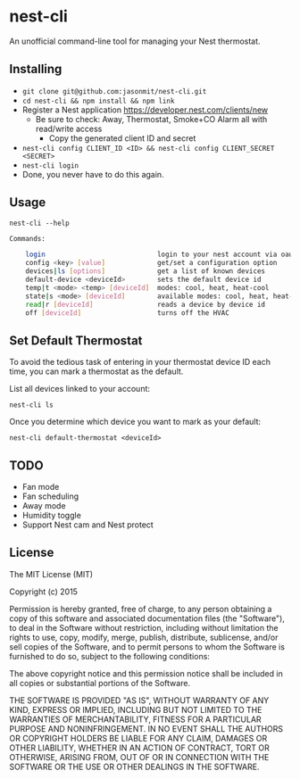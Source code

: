 # nest-cli

An unofficial command-line tool for managing your Nest thermostat.

## Installing

* `git clone git@github.com:jasonmit/nest-cli.git`
* `cd nest-cli && npm install && npm link`
* Register a Nest application https://developer.nest.com/clients/new
  * Be sure to check: Away, Thermostat, Smoke+CO Alarm all with read/write access
	* Copy the generated client ID and secret
* `nest-cli config CLIENT_ID <ID> && nest-cli config CLIENT_SECRET <SECRET>`
* `nest-cli login`
* Done, you never have to do this again.

## Usage

`nest-cli --help`

```sh
Commands:

	login                            login to your nest account via oauth
	config <key> [value]             get/set a configuration option
	devices|ls [options]             get a list of known devices
	default-device <deviceId>        sets the default device id
	temp|t <mode> <temp> [deviceId]  modes: cool, heat, heat-cool
	state|s <mode> [deviceId]        available modes: cool, heat, heat-cool, off
	read|r [deviceId]                reads a device by device id
	off [deviceId]                   turns off the HVAC
```

## Set Default Thermostat

To avoid the tedious task of entering in your thermostat device ID each time, you can mark a thermostat as the default.

List all devices linked to your account:

`nest-cli ls`

Once you determine which device you want to mark as your default:

`nest-cli default-thermostat <deviceId>`

## TODO

* Fan mode
* Fan scheduling
* Away mode
* Humidity toggle
* Support Nest cam and Nest protect

## License

The MIT License (MIT)

Copyright (c) 2015

Permission is hereby granted, free of charge, to any person obtaining a copy of this software and associated documentation files (the "Software"), to deal in the Software without restriction, including without limitation the rights to use, copy, modify, merge, publish, distribute, sublicense, and/or sell copies of the Software, and to permit persons to whom the Software is furnished to do so, subject to the following conditions:

The above copyright notice and this permission notice shall be included in all copies or substantial portions of the Software.

THE SOFTWARE IS PROVIDED "AS IS", WITHOUT WARRANTY OF ANY KIND, EXPRESS OR IMPLIED, INCLUDING BUT NOT LIMITED TO THE WARRANTIES OF MERCHANTABILITY, FITNESS FOR A PARTICULAR PURPOSE AND NONINFRINGEMENT. IN NO EVENT SHALL THE AUTHORS OR COPYRIGHT HOLDERS BE LIABLE FOR ANY CLAIM, DAMAGES OR OTHER LIABILITY, WHETHER IN AN ACTION OF CONTRACT, TORT OR OTHERWISE, ARISING FROM, OUT OF OR IN CONNECTION WITH THE SOFTWARE OR THE USE OR OTHER DEALINGS IN THE SOFTWARE.
